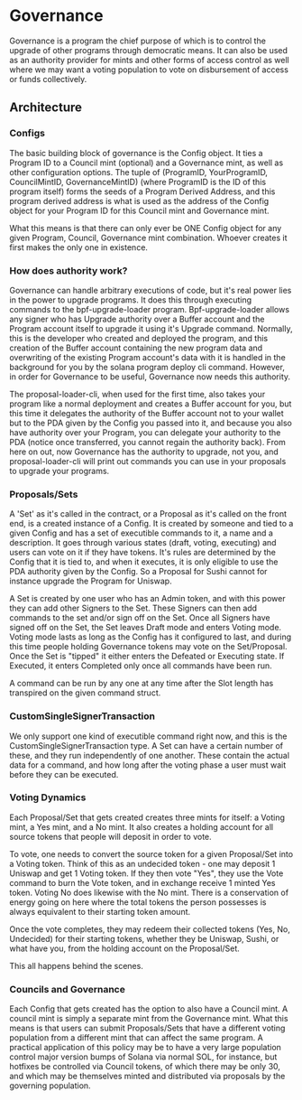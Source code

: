 # Governance

Governance is a program the chief purpose of which is to control the upgrade of other programs through democratic means. It can also be used as an authority provider for mints and other forms of access control as well where we may want a voting population to vote on disbursement of access or funds collectively.

## Architecture

### Configs

The basic building block of governance is the Config object. It ties a Program ID to a Council mint (optional) and a Governance mint, as well as other configuration options. The tuple of (ProgramID, YourProgramID, CouncilMintID, GovernanceMintID) (where ProgramID is the ID of this program itself) forms the seeds of a Program Derived Address, and this program derived address is what is used as the address of the Config object for your Program ID for this Council mint and Governance mint.

What this means is that there can only ever be ONE Config object for any given Program, Council, Governance mint combination. Whoever creates it first makes the only one in existence.

### How does authority work?

Governance can handle arbitrary executions of code, but it's real power lies in the power to upgrade programs. It does this through executing commands to the bpf-upgrade-loader program. Bpf-upgrade-loader allows any signer who has Upgrade authority over a Buffer account and the Program account itself to upgrade it using it's Upgrade command. Normally, this is the developer who created and deployed the program, and this creation of the Buffer account containing the new program data and overwriting of the existing Program account's data with it is handled in the background for you by the solana program deploy cli command. However, in order for Governance to be useful, Governance now needs this authority.

The proposal-loader-cli, when used for the first time, also takes your program like a normal deployment and creates a Buffer account for you, but this time it delegates the authority of the Buffer account not to your wallet but to the PDA given by the Config you passed into it, and because you also have authority over your Program, you can delegate your authority to the PDA (notice once transferred, you cannot regain the authority back). From here on out, now Governance has the authority to upgrade, not you, and proposal-loader-cli will print out commands you can use in your proposals to upgrade your programs.

### Proposals/Sets

A 'Set' as it's called in the contract, or a Proposal as it's called on the front end, is a created instance of a Config. It is created by someone and tied to a given Config and has a set of executible commands to it, a name and a description. It goes through various states (draft, voting, executing) and users can vote on it if they have tokens. It's rules are determined by the Config that it is tied to, and when it executes, it is only eligible to use the PDA authority given by the Config. So a Proposal for Sushi cannot for instance upgrade the Program for Uniswap.

A Set is created by one user who has an Admin token, and with this power they can add other Signers to the
Set. These Signers can then add commands to the set and/or sign off on the Set. Once all Signers have signed off on the Set, the Set leaves Draft mode and enters Voting mode. Voting mode lasts as long as the
Config has it configured to last, and during this time people holding Governance tokens may vote on the
Set/Proposal. Once the Set is "tipped" it either enters the Defeated or Executing state. If Executed, it
enters Completed only once all commands have been run.

A command can be run by any one at any time after the Slot length has transpired on the given command struct.

### CustomSingleSignerTransaction

We only support one kind of executible command right now, and this is the CustomSingleSignerTransaction type. A Set can have a certain number of these, and they run independently of one another. These contain the actual data for a command, and how long after the voting phase a user must wait before they can be executed.

### Voting Dynamics

Each Proposal/Set that gets created creates three mints for itself: a Voting mint, a Yes mint, and a No mint. It also creates a holding account for all source tokens that people will deposit in order to vote.

To vote, one needs to convert the source token for a given Proposal/Set into a Voting token. Think of this as an undecided token - one may deposit 1 Uniswap and get 1 Voting token. If they then vote "Yes", they
use the Vote command to burn the Vote token, and in exchange receive 1 minted Yes token. Voting No does
likewise with the No mint. There is a conservation of energy going on here where the total tokens the person possesses is always equivalent to their starting token amount.

Once the vote completes, they may redeem their collected tokens (Yes, No, Undecided) for their starting tokens, whether they be Uniswap, Sushi, or what have you, from the holding account on the Proposal/Set.

This all happens behind the scenes.

### Councils and Governance

Each Config that gets created has the option to also have a Council mint. A council mint is simply a separate mint from the Governance mint. What this means is that users can submit Proposals/Sets that have a different voting population from a different mint that can affect the same program. A practical application of this policy may be to have a very large population control major version bumps of Solana via normal SOL, for instance, but hotfixes be controlled via Council tokens, of which there may be only 30, and which may be themselves minted and distributed via proposals by the governing population.
